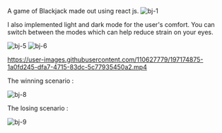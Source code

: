 A game of Blackjack made out using react js.
![bj-1](https://user-images.githubusercontent.com/110627779/197171251-f73a3ff7-960b-48ae-bbce-3fd6f6e1cbed.png)

I also implemented light and dark mode for the user's comfort. You can switch between the modes which can help reduce strain on your eyes. 

![bj-5](https://user-images.githubusercontent.com/110627779/197172585-31f5574e-b9a0-4051-8dde-219cd6f5ffd1.png)
![bj-6](https://user-images.githubusercontent.com/110627779/197173046-34d8afca-964b-40fa-b5c1-0e9c5d9578f3.png)





https://user-images.githubusercontent.com/110627779/197174875-1a0fd245-dfa7-4715-83dc-5c77935450a2.mp4



The winning scenario :

![bj-8](https://user-images.githubusercontent.com/110627779/197173792-19c9340f-28cc-46bb-b528-2c023d75300a.png)

The losing scenario :

![bj-9](https://user-images.githubusercontent.com/110627779/197173819-42b7821d-5f64-41ce-9143-2a08daa730b2.png)


